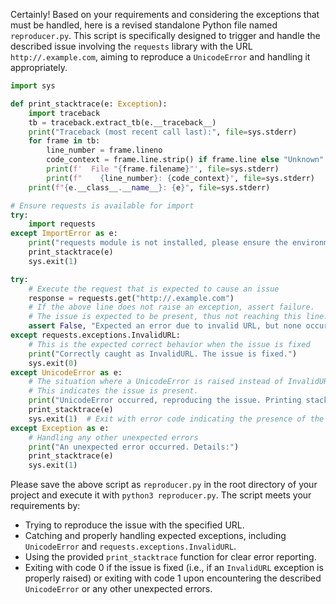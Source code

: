 Certainly! Based on your requirements and considering the exceptions that must be handled, here is a revised standalone Python file named `reproducer.py`. This script is specifically designed to trigger and handle the described issue involving the `requests` library with the URL `http://.example.com`, aiming to reproduce a `UnicodeError` and handling it appropriately.

```python
import sys

def print_stacktrace(e: Exception):
    import traceback
    tb = traceback.extract_tb(e.__traceback__)
    print("Traceback (most recent call last):", file=sys.stderr)
    for frame in tb:
        line_number = frame.lineno
        code_context = frame.line.strip() if frame.line else "Unknown"
        print(f'  File "{frame.filename}"', file=sys.stderr)
        print(f"    {line_number}: {code_context}", file=sys.stderr)
    print(f"{e.__class__.__name__}: {e}", file=sys.stderr)

# Ensure requests is available for import
try:
    import requests
except ImportError as e:
    print("requests module is not installed, please ensure the environment is correctly set up.")
    print_stacktrace(e)
    sys.exit(1)

try:
    # Execute the request that is expected to cause an issue
    response = requests.get("http://.example.com")
    # If the above line does not raise an exception, assert failure.
    # The issue is expected to be present, thus not reaching this line.
    assert False, "Expected an error due to invalid URL, but none occurred."
except requests.exceptions.InvalidURL:
    # This is the expected correct behavior when the issue is fixed
    print("Correctly caught as InvalidURL. The issue is fixed.")
    sys.exit(0)
except UnicodeError as e:
    # The situation where a UnicodeError is raised instead of InvalidURL
    # This indicates the issue is present.
    print("UnicodeError occurred, reproducing the issue. Printing stack trace...")
    print_stacktrace(e)
    sys.exit(1)  # Exit with error code indicating the presence of the issue
except Exception as e:
    # Handling any other unexpected errors
    print("An unexpected error occurred. Details:")
    print_stacktrace(e)
    sys.exit(1)
```

Please save the above script as `reproducer.py` in the root directory of your project and execute it with `python3 reproducer.py`. The script meets your requirements by:

- Trying to reproduce the issue with the specified URL.
- Catching and properly handling expected exceptions, including `UnicodeError` and `requests.exceptions.InvalidURL`.
- Using the provided `print_stacktrace` function for clear error reporting.
- Exiting with code 0 if the issue is fixed (i.e., if an `InvalidURL` exception is properly raised) or exiting with code 1 upon encountering the described `UnicodeError` or any other unexpected errors.